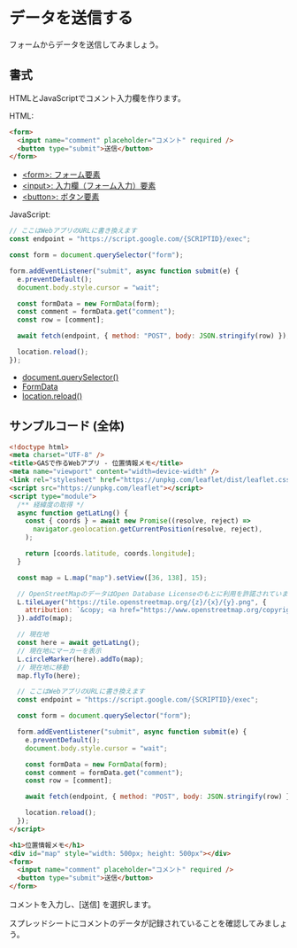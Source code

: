 # データを送信する

フォームからデータを送信してみましょう。

## 書式

HTMLとJavaScriptでコメント入力欄を作ります。

HTML:

```html
<form>
  <input name="comment" placeholder="コメント" required />
  <button type="submit">送信</button>
</form>
```

- [\<form\>: フォーム要素](https://developer.mozilla.org/ja/docs/Web/HTML/Element/form)
- [\<input\>: 入力欄（フォーム入力）要素](https://developer.mozilla.org/ja/docs/Web/HTML/Element/input)
- [\<button\>: ボタン要素](https://developer.mozilla.org/ja/docs/Web/HTML/Element/button)

JavaScript:

```javascript
// ここはWebアプリのURLに書き換えます
const endpoint = "https://script.google.com/{SCRIPTID}/exec";

const form = document.querySelector("form");

form.addEventListener("submit", async function submit(e) {
  e.preventDefault();
  document.body.style.cursor = "wait";

  const formData = new FormData(form);
  const comment = formData.get("comment");
  const row = [comment];

  await fetch(endpoint, { method: "POST", body: JSON.stringify(row) });

  location.reload();
});
```

- [document.querySelector()](https://developer.mozilla.org/ja/docs/Web/API/Document/querySelector)
- [FormData](https://developer.mozilla.org/ja/docs/Web/API/FormData)
- [location.reload()](https://developer.mozilla.org/ja/docs/Web/API/Location/reload)

## サンプルコード (全体)

```html
<!doctype html>
<meta charset="UTF-8" />
<title>GASで作るWebアプリ - 位置情報メモ</title>
<meta name="viewport" content="width=device-width" />
<link rel="stylesheet" href="https://unpkg.com/leaflet/dist/leaflet.css" />
<script src="https://unpkg.com/leaflet"></script>
<script type="module">
  /** 経緯度の取得 */
  async function getLatLng() {
    const { coords } = await new Promise((resolve, reject) =>
      navigator.geolocation.getCurrentPosition(resolve, reject),
    );

    return [coords.latitude, coords.longitude];
  }

  const map = L.map("map").setView([36, 138], 15);

  // OpenStreetMapのデータはOpen Database Licenseのもとに利用を許諾されています。
  L.tileLayer("https://tile.openstreetmap.org/{z}/{x}/{y}.png", {
    attribution: `&copy; <a href="https://www.openstreetmap.org/copyright">OpenStreetMap</a> contributors`,
  }).addTo(map);

  // 現在地
  const here = await getLatLng();
  // 現在地にマーカーを表示
  L.circleMarker(here).addTo(map);
  // 現在地に移動
  map.flyTo(here);

  // ここはWebアプリのURLに書き換えます
  const endpoint = "https://script.google.com/{SCRIPTID}/exec";

  const form = document.querySelector("form");

  form.addEventListener("submit", async function submit(e) {
    e.preventDefault();
    document.body.style.cursor = "wait";

    const formData = new FormData(form);
    const comment = formData.get("comment");
    const row = [comment];

    await fetch(endpoint, { method: "POST", body: JSON.stringify(row) });

    location.reload();
  });
</script>

<h1>位置情報メモ</h1>
<div id="map" style="width: 500px; height: 500px"></div>
<form>
  <input name="comment" placeholder="コメント" required />
  <button type="submit">送信</button>
</form>
```

コメントを入力し、[送信] を選択します。

スプレッドシートにコメントのデータが記録されていることを確認してみましょう。
